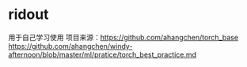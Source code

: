 # ridout
用于自己学习使用
项目来源：https://github.com/ahangchen/torch_base
https://github.com/ahangchen/windy-afternoon/blob/master/ml/pratice/torch_best_practice.md
